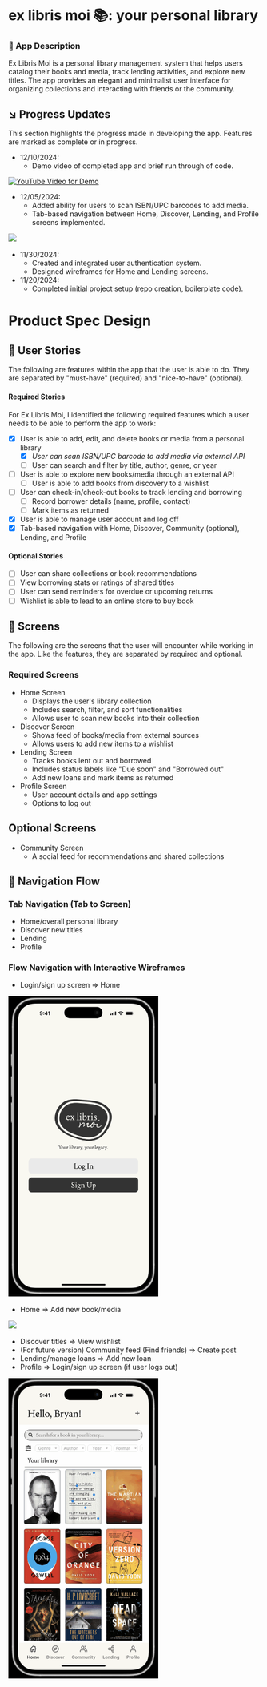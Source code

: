 # ex libris moi 📚: your personal library

### 📲 App Description

Ex Libris Moi is a personal library management system that helps users catalog their books and media, track lending activities, and explore new titles. The app provides an elegant and minimalist user interface for organizing collections and interacting with friends or the community.

## ↘️ Progress Updates

This section highlights the progress made in developing the app. Features are marked as complete or in progress.

- 12/10/2024:
	- Demo video of completed app and brief run through of code. 

[![YouTube Video for Demo](https://img.youtube.com/vi/e-lN1MQIWqg/0.jpg)](https://www.youtube.com/watch?v=e-lN1MQIWqg)


- 12/05/2024:
	- Added ability for users to scan ISBN/UPC barcodes to add media.
	- Tab-based navigation between Home, Discover, Lending, and Profile screens implemented.

<img src="/design_gifs/dec5update.gif" width=300 height=auto />	

- 11/30/2024:
	- Created and integrated user authentication system.
	- Designed wireframes for Home and Lending screens.
- 11/20/2024:
	- Completed initial project setup (repo creation, boilerplate code).

# Product Spec Design

## 🧾 User Stories

The following are features within the app that the user is able to do. They are separated by "must-have" (required) and "nice-to-have" (optional).

#### Required Stories

For Ex Libris Moi, I identified the following required features which a user needs to be able to perform the app to work:

- [X] User is able to add, edit, and delete books or media from a personal library
    - [X] *User can scan ISBN/UPC barcode to add media via external API*
    - [ ] User can search and filter by title, author, genre, or year
- [ ] User is able to explore new books/media through an external API
    - [ ] User is able to add books from discovery to a wishlist
- [ ] User can check-in/check-out books to track lending and borrowing
    - [ ] Record borrower details (name, profile, contact)
    - [ ] Mark items as returned
- [X] User is able to manage user account and log off
- [X] Tab-based navigation with Home, Discover, Community (optional), Lending, and Profile

#### Optional Stories
- [ ] User can share collections or book recommendations
- [ ] View borrowing stats or ratings of shared titles
- [ ] User can send reminders for overdue or upcoming returns
- [ ] Wishlist is able to lead to an online store to buy book

## 🤳 Screens

The following are the screens that the user will encounter while working in the app. Like the features, they are separated by required and optional.

### Required Screens

- Home Screen
    - Displays the user's library collection
    - Includes search, filter, and sort functionalities
    - Allows user to scan new books into their collection
- Discover Screen
    - Shows feed of books/media from external sources
    - Allows users to add new items to a wishlist 
- Lending Screen
    - Tracks books lent out and borrowed
    - Includes status labels like "Due soon" and "Borrowed out"
    - Add new loans and mark items as returned
- Profile Screen
    - User account details and app settings
    - Options to log out
 
## Optional Screens

- Community Screen
    - A social feed for recommendations and shared collections
 
## 🔄️ Navigation Flow

### Tab Navigation (Tab to Screen)

- Home/overall personal library
- Discover new titles
- Lending
- Profile

### Flow Navigation with Interactive Wireframes

- Login/sign up screen => Home

<img src="/design_gifs/logintohome.gif" width=300 height=auto />

- Home => Add new book/media

<img src="/design_gifs/hometoaddbook.gif" width=300 height=auto />

- Discover titles => View wishlist
- (For future version) Community feed (Find friends) => Create post
- Lending/manage loans => Add new loan
- Profile => Login/sign up screen (if user logs out)

<img src="/design_gifs/otherfeatures.gif" width=300 height=auto />
